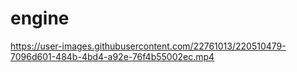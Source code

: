 # engine

https://user-images.githubusercontent.com/22761013/220510479-7096d601-484b-4bd4-a92e-76f4b55002ec.mp4

